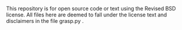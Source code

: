 This repository is for open source code or text using the Revised BSD license. All files here are deemed to fall under the license text and disclaimers in the file grasp.py .
